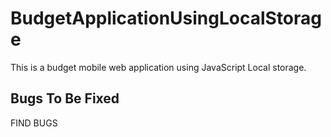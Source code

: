 # BudgetApplicationUsingLocalStorage
This is a budget mobile web application using JavaScript Local storage.

## Bugs To Be Fixed
FIND BUGS